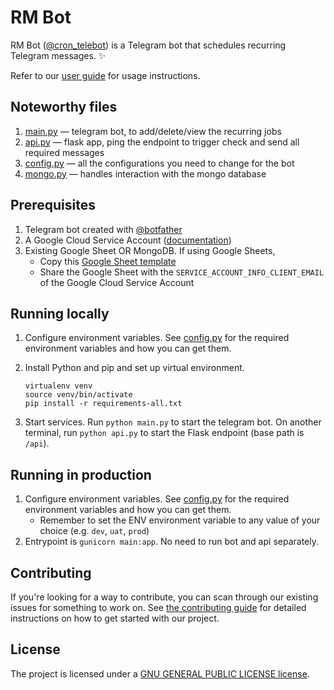 # RM Bot

RM Bot ([@cron_telebot](https://t.me/cron_telebot)) is a Telegram bot that schedules recurring Telegram messages. :sparkles:

Refer to our [user guide](https://github.com/hsdevelops/rm-bot/wiki/User-Guide) for usage instructions.

## Noteworthy files
1. [main.py](./main.py) — telegram bot, to add/delete/view the recurring jobs
2. [api.py](./api.py) — flask app, ping the endpoint to trigger check and send all required messages
3. [config.py](./config.py) — all the configurations you need to change for the bot
4. [mongo.py](./database/mongo.py) — handles interaction with the mongo database

## Prerequisites
1. Telegram bot created with [@botfather](https://telegram.me/botfather)
2. A Google Cloud Service Account ([documentation](https://cloud.google.com/iam/docs/creating-managing-service-accounts#creating))
3. Existing Google Sheet OR MongoDB. If using Google Sheets,
   * Copy this [Google Sheet template](https://docs.google.com/spreadsheets/d/1FKfdxax5hDHdCZ1K1TTI1G8pO4hES1oloK6ob0Spk-w/edit?usp=sharing)
   * Share the Google Sheet with the `SERVICE_ACCOUNT_INFO_CLIENT_EMAIL` of the Google Cloud Service Account

## Running locally

1. Configure environment variables. See [config.py](./config.py) for the required environment variables and how you can get them.

2. Install Python and pip and set up virtual environment. 
   ```
   virtualenv venv
   source venv/bin/activate
   pip install -r requirements-all.txt
   ```

3. Start services. Run `python main.py` to start the telegram bot. On another terminal, run `python api.py` to start the Flask endpoint (base path is `/api`).

## Running in production
1. Configure environment variables. See [config.py](./config.py) for the required environment variables and how you can get them.
   * Remember to set the ENV environment variable to any value of your choice (e.g. `dev`, `uat`, `prod`)
2. Entrypoint is `gunicorn main:app`. No need to run bot and api separately.

## Contributing

If you're looking for a way to contribute, you can scan through our existing issues for something to work on. See [the contributing guide](./CONTRIBUTING.md) for detailed instructions on how to get started with our project.

## License

The project is licensed under a [GNU GENERAL PUBLIC LICENSE license](./LICENSE).
